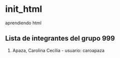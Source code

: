 # init_html
aprendiendo html

## Lista de integrantes del grupo 999

1. Apaza, Carolina Cecilia - usuario: caroapaza
